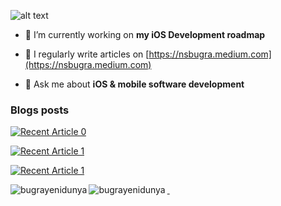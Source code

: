 ![alt text](https://user-images.githubusercontent.com/54468032/134862518-90defa57-eaee-4f15-8cca-11122c15b845.png)

- 🔭 I’m currently working on **my iOS Development roadmap**

- 📝 I regularly write articles on [https://nsbugra.medium.com](https://nsbugra.medium.com)

- 💬 Ask me about **iOS & mobile software development**

### Blogs posts
<!-- BLOG-POST-LIST:START -->
 <a target="_blank" href="https://github-readme-medium-recent-article.vercel.app/medium/@nsbugra/0"><img src="https://github-readme-medium-recent-article.vercel.app/medium/@nsbugra/0" alt="Recent Article 0"> 

 <a target="_blank" href="https://github-readme-medium-recent-article.vercel.app/medium/@nsbugra/1"><img src="https://github-readme-medium-recent-article.vercel.app/medium/@nsbugra/1" alt="Recent Article 1">
  
 <a target="_blank" href="https://github-readme-medium-recent-article.vercel.app/medium/@nsbugra/2"><img src="https://github-readme-medium-recent-article.vercel.app/medium/@nsbugra/2" alt="Recent Article 1"> 

<!-- BLOG-POST-LIST:END -->

<p>&nbsp;<img align="left" src="https://github-readme-stats.vercel.app/api?username=bugrayenidunya&show_icons=true&locale=en" alt="bugrayenidunya" />
<img align="left" src="https://github-readme-streak-stats.herokuapp.com/?user=bugrayenidunya&" alt="bugrayenidunya" />
</p>

